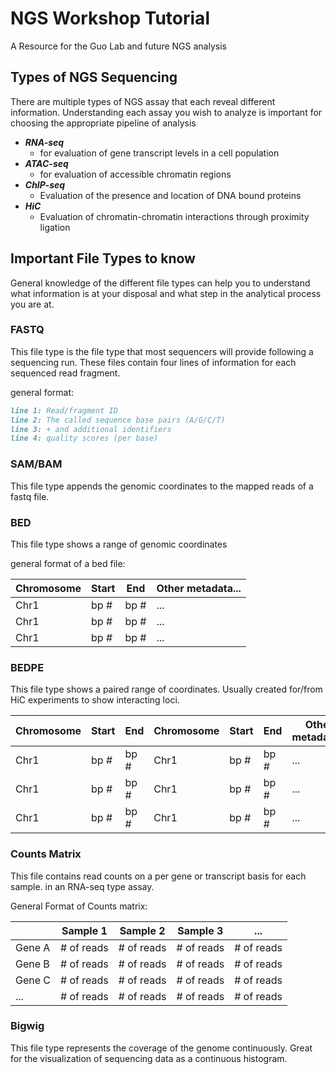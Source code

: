 # NGS Workshop Tutorial

A Resource for the Guo Lab and future NGS analysis

## Types of NGS Sequencing

There are multiple types of NGS assay that each reveal different information. Understanding each assay you wish to analyze is important for choosing the appropriate pipeline of analysis

* ***RNA-seq***
  * for evaluation of gene transcript levels in a cell population
* ***ATAC-seq***
  * for evaluation of accessible chromatin regions
* ***ChIP-seq***
  * Evaluation of the presence and location of DNA bound proteins
* ***HiC***
  * Evaluation of chromatin-chromatin interactions through proximity ligation

## Important File Types to know

General knowledge of the different file types can help you to understand what information is at your disposal and what step in the analytical process you are at.

### FASTQ

This file type is the file type that most sequencers will provide following a sequencing run. These files contain four lines of information for each sequenced read fragment.

general format:

``` markdown
line 1: Read/fragment ID
line 2: The called sequence base pairs (A/G/C/T)
line 3: + and additional identifiers
line 4: quality scores (per base)
```

### SAM/BAM

This file type appends the genomic coordinates to the mapped reads of a fastq file.

### BED

This file type shows a range of genomic coordinates

general format of a bed file:

| Chromosome | Start | End  | Other metadata...
|----------|------------|------------| ------------|
| Chr1   | bp # | bp #|...|
| Chr1    | bp # | bp #|...|
| Chr1    | bp # | bp #|...|


### BEDPE

This file type shows a paired range of coordinates. Usually created for/from HiC experiments to show interacting loci.

| Chromosome | Start | End  | Chromosome | Start | End  |Other metadata...|
|----------|------------|------------| ------------|------------|------------| ------------|
| Chr1   | bp # | bp #| Chr1   | bp # | bp #|...|
| Chr1    | bp # | bp #| Chr1   | bp # | bp #|...|
| Chr1    | bp # | bp #| Chr1   | bp # | bp #|...|


### Counts Matrix

This file contains read counts on a per gene or transcript basis for each sample. in an RNA-seq type assay.

General Format of Counts matrix:

|  | Sample 1 | Sample 2   | Sample 3   | ...|
|----------|------------|------------|------------|------------|
| Gene A   | # of reads | # of reads | # of reads | # of reads |
| Gene B   | # of reads | # of reads | # of reads | # of reads |
| Gene C   | # of reads | # of reads | # of reads | # of reads |
| ...   | # of reads | # of reads | # of reads | # of reads |

### Bigwig

This file type represents the coverage of the genome continuously. Great for the visualization of sequencing data as a continuous histogram.
